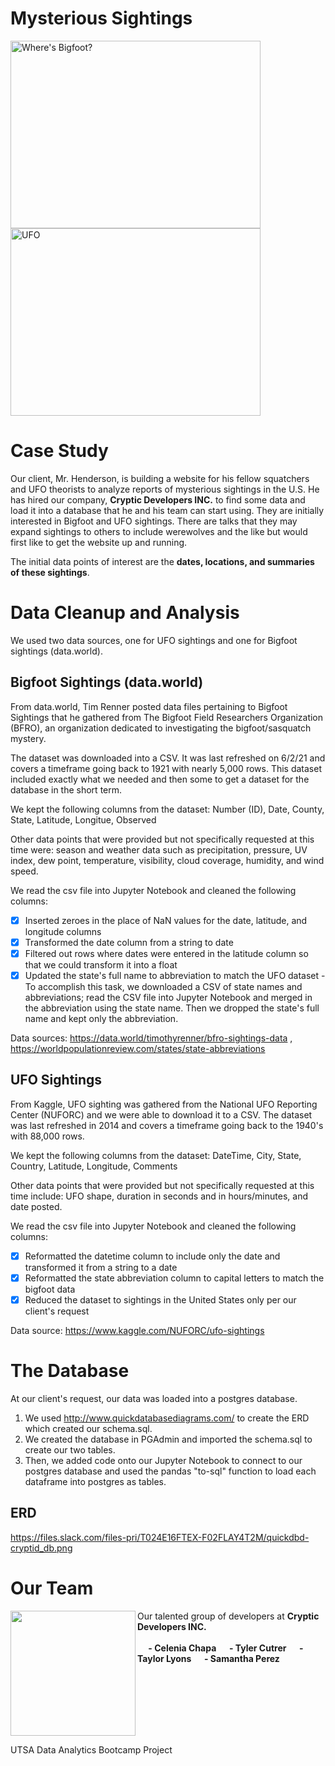 # Mysterious Sightings

  <p float="center">
  <img src="https://user-images.githubusercontent.com/82002107/133905938-3165e93a-8ec9-4274-8990-7fc0411c6c7c.png" alt="Where's Bigfoot?" width="400" height="300">
  <img src="https://user-images.githubusercontent.com/82002107/133905796-7797e10a-851f-40f0-bb3c-4f0c69ab3e67.png" alt="UFO" width="400" height="300"
</p>

# Case Study
  
Our client, Mr. Henderson, is building a website for his fellow squatchers and UFO theorists to analyze reports of mysterious sightings in the U.S. He has hired our company, <b>Cryptic Developers INC.</b> to find some data and load it into a database that he and his team can start using. They are initially interested in Bigfoot and UFO sightings. There are talks that they may expand sightings to others to include werewolves and the like but would first like to get the website up and running.
  
The initial data points of interest are the <b>dates, locations, and summaries of these sightings</b>.
  
# Data Cleanup and Analysis
  
We used two data sources, one for UFO sightings and one for Bigfoot sightings (data.world).
  
## Bigfoot Sightings (data.world)
  
From data.world, Tim Renner posted data files pertaining to Bigfoot Sightings that he gathered from The Bigfoot Field Researchers Organization (BFRO), an organization    dedicated to investigating the bigfoot/sasquatch mystery. 

The dataset was downloaded into a CSV.  It was last refreshed on 6/2/21 and covers a timeframe going back to 1921 with nearly 5,000 rows. This dataset included exactly what we needed and then some to get a dataset for the database in the short term.
    
We kept the following columns from the dataset: Number (ID), Date, County, State, Latitude, Longitue, Observed
  
Other data points that were provided but not specifically requested at this time were: season and weather data such as precipitation, pressure, UV index, dew point, temperature, visibility, cloud coverage, humidity, and wind speed.

We read the csv file into Jupyter Notebook and cleaned the following columns:
  
   - [x] Inserted zeroes in the place of NaN values for the date, latitude, and longitude columns
   - [x] Transformed the date column from a string to date
   - [x] Filtered out rows where dates were entered in the latitude column so that we could transform it into a float
   - [x] Updated the state's full name to abbreviation to match the UFO dataset
            - To accomplish this task, we downloaded a CSV of state names and abbreviations; read the CSV file into Jupyter Notebook and merged in the abbreviation using the state name. Then we dropped the state's full name and kept only the abbreviation.
  
 Data sources: https://data.world/timothyrenner/bfro-sightings-data , https://worldpopulationreview.com/states/state-abbreviations

## UFO Sightings
  
From Kaggle, UFO sighting was gathered from the National UFO Reporting Center (NUFORC) and we were able to download it to a CSV. The dataset was last refreshed in 2014 and covers a timeframe going back to the 1940's with 88,000 rows. 
  
We kept the following columns from the dataset: DateTime, City, State, Country, Latitude, Longitude, Comments
 
Other data points that were provided but not specifically requested at this time include: UFO shape, duration in seconds and in hours/minutes, and date posted.

We read the csv file into Jupyter Notebook and cleaned the following columns:
  
   - [x] Reformatted the datetime column to include only the date and transformed it from a string to a date
   - [x] Reformatted the state abbreviation column to capital letters to match the bigfoot data
   - [x] Reduced the dataset to sightings in the United States only per our client's request

Data source: https://www.kaggle.com/NUFORC/ufo-sightings
  
# The Database

  At our client's request, our data was loaded into a postgres database. 
  
  1. We used http://www.quickdatabasediagrams.com/ to create the ERD which created our schema.sql.
  2. We created the database in PGAdmin and imported the schema.sql to create our two tables.
  2. Then, we added code onto our Jupyter Notebook to connect to our postgres database and used the pandas "to-sql" function to load each dataframe into postgres as tables.
  
  ## ERD
  
https://files.slack.com/files-pri/T024E16FTEX-F02FLAY4T2M/quickdbd-cryptid_db.png
  
# Our Team
  
<img src="https://user-images.githubusercontent.com/82002107/133907178-73250178-1465-426a-8d5f-9ccf9c62f0f1.png" align="left" width="200px" padding="10px">Our talented group of developers at <b>Cryptic Developers INC.</b> </br></br>
  <b>
&emsp;  - Celenia Chapa
&emsp;  - Tyler Cutrer
&emsp;  - Taylor Lyons
&emsp;  - Samantha Perez
  </b>
<br clear="left"/>


UTSA Data Analytics Bootcamp Project
  
 


  
